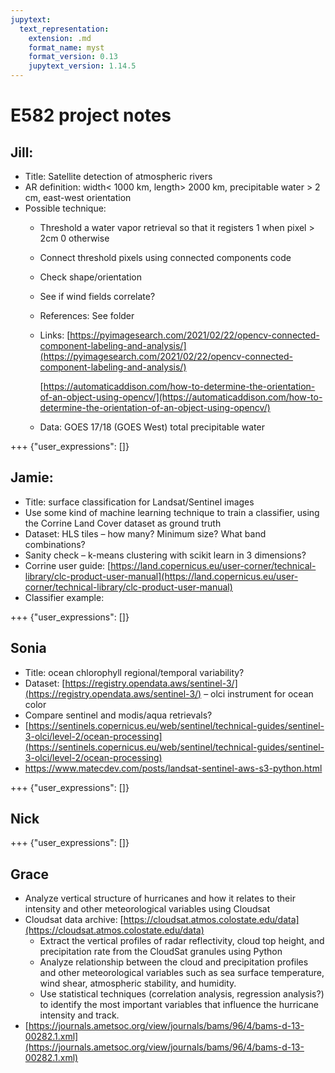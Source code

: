 ```yaml
---
jupytext:
  text_representation:
    extension: .md
    format_name: myst
    format_version: 0.13
    jupytext_version: 1.14.5
---
```


# E582 project notes


## Jill:



* Title: Satellite detection of atmospheric rivers
* AR definition:  width&lt; 1000 km, length> 2000 km, precipitable water > 2 cm, east-west orientation
* Possible technique:
    * Threshold a water vapor retrieval so that it registers 1 when pixel > 2cm 0 otherwise
    * Connect threshold pixels using connected components code
    * Check shape/orientation
    * See if wind fields correlate?
    * References:  See folder
    * Links: [https://pyimagesearch.com/2021/02/22/opencv-connected-component-labeling-and-analysis/](https://pyimagesearch.com/2021/02/22/opencv-connected-component-labeling-and-analysis/)

        [https://automaticaddison.com/how-to-determine-the-orientation-of-an-object-using-opencv/](https://automaticaddison.com/how-to-determine-the-orientation-of-an-object-using-opencv/)
        
    * Data: GOES 17/18 (GOES West) total precipitable water

+++ {"user_expressions": []}

## Jamie:



* Title: surface classification for Landsat/Sentinel images
* Use some kind of machine learning technique to train a classifier, using the Corrine Land Cover dataset as ground truth
* Dataset:  HLS tiles – how many?  Minimum size?  What band combinations?
* Sanity check – k-means clustering with scikit learn in 3 dimensions?
* Corrine user guide: [https://land.copernicus.eu/user-corner/technical-library/clc-product-user-manual](https://land.copernicus.eu/user-corner/technical-library/clc-product-user-manual)  
* Classifier example:

+++ {"user_expressions": []}

## Sonia



* Title: ocean chlorophyll regional/temporal variability?
* Dataset: [https://registry.opendata.aws/sentinel-3/](https://registry.opendata.aws/sentinel-3/) – olci instrument for ocean color
* Compare sentinel and modis/aqua retrievals?
* [https://sentinels.copernicus.eu/web/sentinel/technical-guides/sentinel-3-olci/level-2/ocean-processing](https://sentinels.copernicus.eu/web/sentinel/technical-guides/sentinel-3-olci/level-2/ocean-processing)
* https://www.matecdev.com/posts/landsat-sentinel-aws-s3-python.html

+++ {"user_expressions": []}

## Nick

+++ {"user_expressions": []}

## Grace



* Analyze vertical structure of hurricanes and how it relates to their intensity and other meteorological variables using Cloudsat
* Cloudsat data archive: [https://cloudsat.atmos.colostate.edu/data](https://cloudsat.atmos.colostate.edu/data)
    * Extract the vertical profiles of radar reflectivity, cloud top height, and precipitation rate from the CloudSat granules using Python
    * Analyze relationship between the cloud and precipitation profiles and other meteorological variables such as sea surface temperature, wind shear, atmospheric stability, and humidity.
    * Use statistical techniques (correlation analysis, regression analysis?) to identify the most important variables that influence the hurricane intensity and track.
* [https://journals.ametsoc.org/view/journals/bams/96/4/bams-d-13-00282.1.xml](https://journals.ametsoc.org/view/journals/bams/96/4/bams-d-13-00282.1.xml)
